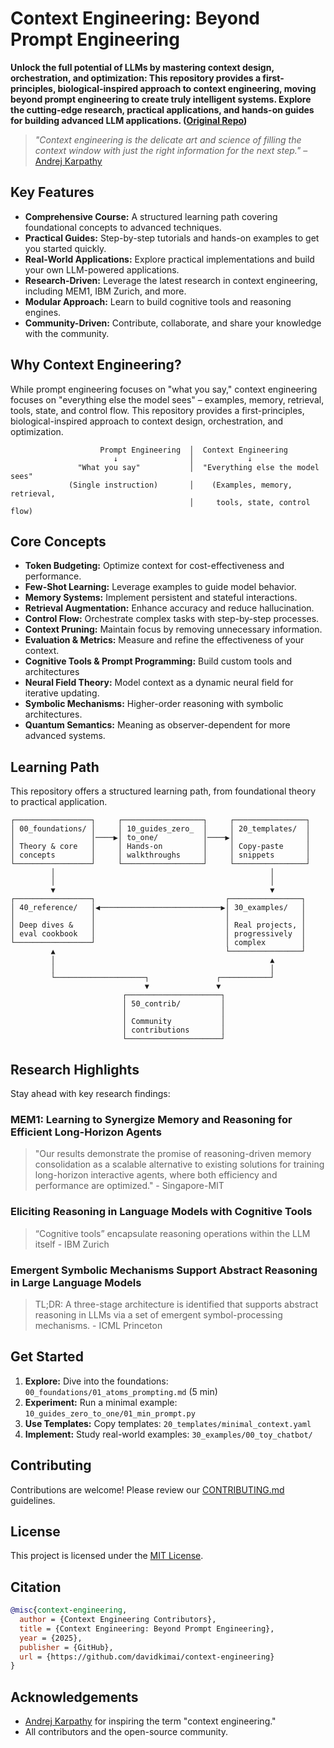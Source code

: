 # Context Engineering: Beyond Prompt Engineering

**Unlock the full potential of LLMs by mastering context design, orchestration, and optimization: This repository provides a first-principles, biological-inspired approach to context engineering, moving beyond prompt engineering to create truly intelligent systems. Explore the cutting-edge research, practical applications, and hands-on guides for building advanced LLM applications. ([Original Repo](https://github.com/davidkimai/Context-Engineering))**

> *"Context engineering is the delicate art and science of filling the context window with just the right information for the next step."* – [Andrej Karpathy](https://x.com/karpathy/status/1937902205765607626)

## Key Features

*   **Comprehensive Course:** A structured learning path covering foundational concepts to advanced techniques.
*   **Practical Guides:** Step-by-step tutorials and hands-on examples to get you started quickly.
*   **Real-World Applications:** Explore practical implementations and build your own LLM-powered applications.
*   **Research-Driven:** Leverage the latest research in context engineering, including MEM1, IBM Zurich, and more.
*   **Modular Approach:** Learn to build cognitive tools and reasoning engines.
*   **Community-Driven:** Contribute, collaborate, and share your knowledge with the community.

## Why Context Engineering?

While prompt engineering focuses on "what you say," context engineering focuses on "everything else the model sees" – examples, memory, retrieval, tools, state, and control flow. This repository provides a first-principles, biological-inspired approach to context design, orchestration, and optimization.

```
                    Prompt Engineering  │  Context Engineering
                       ↓                │            ↓                      
               "What you say"           │  "Everything else the model sees"
             (Single instruction)       │    (Examples, memory, retrieval,
                                        │     tools, state, control flow)
```

## Core Concepts

*   **Token Budgeting:** Optimize context for cost-effectiveness and performance.
*   **Few-Shot Learning:** Leverage examples to guide model behavior.
*   **Memory Systems:** Implement persistent and stateful interactions.
*   **Retrieval Augmentation:** Enhance accuracy and reduce hallucination.
*   **Control Flow:** Orchestrate complex tasks with step-by-step processes.
*   **Context Pruning:** Maintain focus by removing unnecessary information.
*   **Evaluation & Metrics:** Measure and refine the effectiveness of your context.
*   **Cognitive Tools & Prompt Programming:** Build custom tools and architectures
*   **Neural Field Theory:** Model context as a dynamic neural field for iterative updating.
*   **Symbolic Mechanisms:** Higher-order reasoning with symbolic architectures.
*   **Quantum Semantics:** Meaning as observer-dependent for more advanced systems.

## Learning Path

This repository offers a structured learning path, from foundational theory to practical application.

```
┌─────────────────┐     ┌──────────────────┐     ┌────────────────┐
│ 00_foundations/ │     │ 10_guides_zero_  │     │ 20_templates/  │
│                 │────▶│ to_one/          │────▶│                │
│ Theory & core   │     │ Hands-on         │     │ Copy-paste     │
│ concepts        │     │ walkthroughs     │     │ snippets       │
└─────────────────┘     └──────────────────┘     └────────────────┘
         │                                                │
         │                                                │
         ▼                                                ▼
┌─────────────────┐                             ┌────────────────┐
│ 40_reference/   │◀───────────────────────────▶│ 30_examples/   │
│                 │                             │                │
│ Deep dives &    │                             │ Real projects, │
│ eval cookbook   │                             │ progressively  │
└─────────────────┘                             │ complex        │
         ▲                                      └────────────────┘
         │                                                ▲
         │                                                │
         └────────────────────┐               ┌───────────┘
                              ▼               ▼
                         ┌─────────────────────┐
                         │ 50_contrib/         │
                         │                     │
                         │ Community           │
                         │ contributions       │
                         └─────────────────────┘
```

## Research Highlights

Stay ahead with key research findings:

### MEM1: Learning to Synergize Memory and Reasoning for Efficient Long-Horizon Agents
> "Our results demonstrate the promise of reasoning-driven memory consolidation as a scalable alternative to existing solutions for training long-horizon interactive agents, where both efficiency and performance are optimized." - Singapore-MIT

### Eliciting Reasoning in Language Models with Cognitive Tools
> “Cognitive tools” encapsulate reasoning operations within the LLM itself - IBM Zurich

### Emergent Symbolic Mechanisms Support Abstract Reasoning in Large Language Models
> TL;DR: A three-stage architecture is identified that supports abstract reasoning in LLMs via a set of emergent symbol-processing mechanisms. - ICML Princeton

## Get Started

1.  **Explore:** Dive into the foundations: `00_foundations/01_atoms_prompting.md` (5 min)
2.  **Experiment:** Run a minimal example: `10_guides_zero_to_one/01_min_prompt.py`
3.  **Use Templates:** Copy templates: `20_templates/minimal_context.yaml`
4.  **Implement:** Study real-world examples: `30_examples/00_toy_chatbot/`

## Contributing

Contributions are welcome! Please review our [CONTRIBUTING.md](.github/CONTRIBUTING.md) guidelines.

## License

This project is licensed under the [MIT License](LICENSE).

## Citation

```bibtex
@misc{context-engineering,
  author = {Context Engineering Contributors},
  title = {Context Engineering: Beyond Prompt Engineering},
  year = {2025},
  publisher = {GitHub},
  url = {https://github.com/davidkimai/context-engineering}
}
```

## Acknowledgements

*   [Andrej Karpathy](https://x.com/karpathy/status/1937902205765607626) for inspiring the term "context engineering."
*   All contributors and the open-source community.